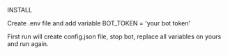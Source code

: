 INSTALL

Create .env file and add variable BOT_TOKEN = 'your bot token'

First run will create config.json file, stop bot, replace all variables on yours and run again.
